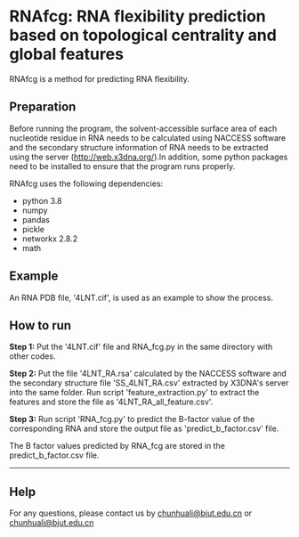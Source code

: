 #  RNAfcg: RNA flexibility prediction based on topological centrality and global features



RNAfcg is a method for predicting RNA flexibility.


## Preparation
Before running the program, the solvent-accessible surface area of each nucleotide residue in RNA needs to be calculated using NACCESS software and the secondary structure information of RNA needs to be extracted using the server (http://web.x3dna.org/).In addition, some python packages need to be installed to ensure that the program runs properly.

RNAfcg uses the following dependencies:
- python 3.8
- numpy
- pandas
- pickle
- networkx 2.8.2
- math


## Example
An RNA PDB file, '4LNT.cif', is used as an example to show the process.


## How to run
**Step 1:** Put the '4LNT.cif' file and RNA_fcg.py in the same directory with other codes.

**Step 2:** Put the file '4LNT_RA.rsa' calculated by the NACCESS software and the secondary structure file 'SS_4LNT_RA.csv' extracted by X3DNA's server into the same folder. Run script 'feature_extraction.py' to extract the features and store the file as '4LNT_RA_all_feature.csv'.

**Step 3:** Run script 'RNA_fcg.py' to predict the B-factor value of the corresponding RNA and store the output file as 'predict_b_factor.csv' file.



The B factor values predicted by RNA_fcg are stored in the predict_b_factor.csv file.

---

## Help
For any questions, please contact us by chunhuali@bjut.edu.cn or chunhuali@bjut.edu.cn